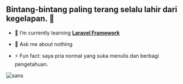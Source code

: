 ## Bintang-bintang paling terang selalu lahir dari kegelapan. 🌟

<!--
**AuliaRamadhani060/AuliaRamadhani060** is a ✨ _special_ ✨ repository because its `README.md` (this file) appears on your GitHub profile.

Here are some ideas to get you started:

- 🔭 I’m currently working on ...
- 🌱 I’m currently learning ...
- 👯 I’m looking to collaborate on ...
- 🤔 I’m looking for help with ...
- 💬 Ask me about ...
- 📫 How to reach me: ...
- 😄 Pronouns: ...
- ⚡ Fun fact: ...
-->

- 🌱 I’m currently learning [**Laravel Framework**](https://laravel.com)

- 💬 Ask me about nothing

- ⚡ Fun fact: saya pria normal yang suka menulis dan   berbagi pengetahuan.

![sans](https://media0.giphy.com/media/v1.Y2lkPTc5MGI3NjExc2FoNzJjazMwbTltdDUzN3ZwYjF3NzdjOGtteWhpZXA0Y3kxbDh1ciZlcD12MV9pbnRlcm5hbF9naWZfYnlfaWQmY3Q9Zw/3WnrqPEnnCQkTCWFrl/giphy.gif)
